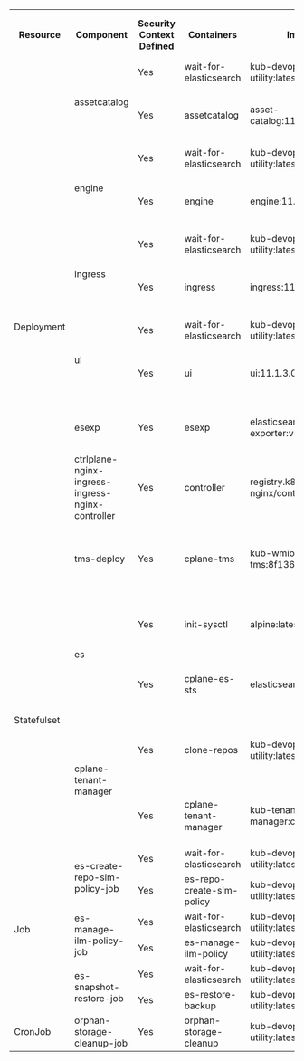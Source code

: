 <table>
  <tbody>
    <tr>
        <th rowspan="2">Resource</th>
        <th rowspan="2">Component</th>
        <th rowspan="2">Security Context Defined</th>
        <th rowspan="2">Containers</th>
        <th rowspan="2">Image</th>
        <th rowspan="2">Container Security Context defined</th>
        <th colspan="4">Run as</th>
        <th rowspan="2">Capabilities</th>
        <th rowspan="2">Privilege Escalation</th>
        <th rowspan="2">Privileged</th>
        <th rowspan="2">Seccomp Profile</th>
        <th rowspan="2">Read-only Root Filesystem</th>
        <th rowspan="2">Comments</th>
    </tr>
    <tr>
        <th>User</th>
        <th>UID</th>
        <th>GID</th>
        <th>Non Root</th>
    </tr>
    <tr>
        <td rowspan="11">Deployment</td>
        <td rowspan="2">assetcatalog</td>
        <td>Yes</td>
        <td>wait-for-elasticsearch</td>
        <td>kub-devops-utility:latest</td>
        <td>Yes</td>
        <td>sagadmin</td>
        <td>1724</td>
        <td>1724</td>
        <td>TRUE</td>
        <td>drop ALL</td>
        <td>FALSE</td>
        <td>FALSE</td>
        <td>RuntimeDefault</td>
        <td>TRUE</td>
        <td>NA</td>
    </tr>
    <tr>
        <td>Yes</td>
        <td>assetcatalog</td>
        <td>asset-catalog:11.1.3.0.167</td>
        <td>Yes</td>
        <td>webmethodsadmin</td>
        <td>1724</td>
        <td>1724</td>
        <td>TRUE</td>
        <td>drop ALL</td>
        <td>FALSE</td>
        <td>FALSE</td>
        <td>RuntimeDefault</td>
        <td>FALSE</td>
        <td>readOnlyRootFilesystem is set to false as application requires permission to create log directory</td>
    </tr>
  <tr>
    <td rowspan="2">engine</td>
    <td>Yes</td>
    <td>wait-for-elasticsearch</td>
    <td>kub-devops-utility:latest</td>
    <td>Yes</td>
    <td>sagadmin</td>
    <td>1724</td>
    <td>1724</td>
    <td>TRUE</td>
    <td>drop ALL</td>
    <td>FALSE</td>
    <td>FALSE</td>
    <td>RuntimeDefault</td>
    <td>TRUE</td>
    <td>NA</td>
</tr>
<tr>
    <td>Yes</td>
    <td>engine</td>
    <td>engine:11.1.3.0.170</td>
    <td>Yes</td>
    <td>webmethodsadmin</td>
    <td>1724</td>
    <td>1724</td>
    <td>TRUE</td>
    <td>drop ALL</td>
    <td>FALSE</td>
    <td>FALSE</td>
    <td>RuntimeDefault</td>
    <td>FALSE</td>
    <td>readOnlyRootFilesystem is set to false as application requires permission to create log directory</td>
</tr>
  <tr>
    <td rowspan="2">ingress</td>
    <td>Yes</td>
    <td>wait-for-elasticsearch</td>
    <td>kub-devops-utility:latest</td>
    <td>Yes</td>
    <td>sagadmin</td>
    <td>1724</td>
    <td>1724</td>
    <td>TRUE</td>
    <td>drop ALL</td>
    <td>FALSE</td>
    <td>FALSE</td>
    <td>RuntimeDefault</td>
    <td>TRUE</td>
    <td>NA</td>
</tr>
<tr>
        <td>Yes</td>
        <td>ingress</td>
        <td>ingress:11.1.3.0.177</td>
        <td>Yes</td>
        <td>webmethodsadmin</td>
        <td>1724</td>
        <td>1724</td>
        <td>TRUE</td>
        <td>drop ALL</td>
        <td>FALSE</td>
        <td>FALSE</td>
        <td>RuntimeDefault</td>
        <td>FALSE</td>
        <td>readOnlyRootFilesystem is set to false as application requires permission to create log directory</td>
</tr>
      <tr>
    <td rowspan="2">ui</td>
    <td>Yes</td>
    <td>wait-for-elasticsearch</td>
    <td>kub-devops-utility:latest</td>
    <td>Yes</td>
    <td>sagadmin</td>
    <td>1724</td>
    <td>1724</td>
    <td>TRUE</td>
    <td>drop ALL</td>
    <td>FALSE</td>
    <td>FALSE</td>
    <td>RuntimeDefault</td>
    <td>TRUE</td>
    <td>NA</td>
</tr>
    <tr>
        <td>Yes</td>
        <td>ui</td>
        <td>ui:11.1.3.0.438</td>
        <td>Yes</td>
        <td>webmethodsadmin</td>
        <td>1724</td>
        <td>1724</td>
        <td>TRUE</td>
        <td>drop ALL</td>
        <td>FALSE</td>
        <td>FALSE</td>
        <td>RuntimeDefault</td>
        <td>FALSE</td>
        <td>readOnlyRootFilesystem is set to false as application requires permission to create log directory</td>
    </tr>
    <tr>
        <td>esexp</td>
        <td>Yes</td>
        <td>esexp</td>
        <td>elasticsearch-exporter:v1.2.1</td>
        <td>Yes</td>
        <td>webmethodsadmin</td>
        <td>1724</td>
        <td>1724</td>
        <td>TRUE</td>
        <td>drop:<br> SETPCAP, MKNOD, AUDIT_WRITE, CHOWN, NET_RAW, DAC_OVERRIDE, FOWNER, FSETID, KILL, SETGID, SETUID, NET_BIND_SERVICE, SYS_CHROOT, SETFCAPL </td>
        <td>FALSE</td>
        <td>FALSE</td>  
        <td>RuntimeDefault</td>
        <td>TRUE</td>
        <td>NA</td>
    </tr>
    <tr>
        <td>ctrlplane-nginx-ingress-ingress-nginx-controller</td>
        <td>Yes</td>
        <td>controller</td>
        <td>registry.k8s.io/ingress-nginx/controller:v1.7.0</td>
        <td>Yes</td>
        <td>www-data</td>
        <td>101</td>
        <td>82</td>
        <td>TRUE</td>
        <td>add NET_BIND_SERVICE, drop ALL</td>
        <td>TRUE</td>
        <td>TRUE</td>  
        <td>No explicit value set. Default:Unconfined</td>
        <td>TRUE</td>
        <td>readOnlyRootFilesystem is set to false as application requires permission to write fake ssl certificates to a directory</td>
    </tr>
    <tr>
            <td>tms-deploy</td>
        <td>Yes</td>
        <td>cplane-tms</td>
        <td>kub-wmio-tms:8f136ef</td>
        <td>Yes</td>
        <td>sagadmin</td>
        <td>1724</td>
        <td>1724</td>
        <td>TRUE</td>
        <td>drop ALL</td>
        <td>FALSE</td>
        <td>FALSE</td>  
        <td>RuntimeDefault</td>
        <td>FALSE</td>
        <td>readOnlyRootFilesystem is set to false as application requires permission for Spring Boot application to start tomcat web server</td>
    </tr>
       <tr>
        <td rowspan="4">Statefulset</td>
        <td rowspan="2">es</td>
        <td>Yes</td>
        <td> init-sysctl</td>
        <td>alpine:latest</td>
        <td>Yes</td>
        <td>root</td>
        <td>0</td>
        <td>NA</td>
        <td>FALSE</td>
        <td>drop ALL</td>
        <td>TRUE</td>
        <td>TRUE</td>
        <td>RuntimeDefault</td>
        <td>FALSE</td>
        <td>readOnlyRootFilesystem is set to false as application requires permission to write max_map_count</td>
    </tr>
    <tr>
        <td>Yes</td>
        <td>cplane-es-sts</td>
        <td>elasticsearch:8.14.3</td>
        <td>Yes</td>
        <td>elasticsearch</td>
        <td>1000</td>
        <td>1000</td>
        <td>FALSE</td>
        <td>drop ALL, add IPC_LOCK,SYS_RESOURCE,SYS_ADMIN,DAC_OVERRIDE,DAC_READ_SEARCH</td>
        <td>FALSE</td>
        <td>FALSE</td>
        <td>RuntimeDefault</td>
        <td>FALSE</td>
        <td>readOnlyRootFilesystem is set to false as application requires permission to create directory for snapshots</td>
    </tr>
    <tr>
        <td rowspan="2">cplane-tenant-manager</td>
        <td>Yes</td>
        <td>clone-repos</td>
        <td>kub-devops-utility:latest</td>
        <td>Yes</td>
        <td>sagadmin</td>
        <td>1724</td>
        <td>1724</td>
        <td>TRUE</td>
        <td>drop ALL</td>
        <td>FALSE</td>
        <td>FALSE</td>
        <td>RuntimeDefault</td>
        <td>FALSE</td>
        <td>readOnlyRootFilesystem is set to false as application requires permission to create a temporary directory for the SSH agent</td>
    </tr>
    <tr>
        <td>Yes</td>
        <td>cplane-tenant-manager</td>
        <td>kub-tenant-manager:c5e50f</td>
        <td>Yes</td>
        <td>sagadmin</td>
        <td>1724</td>
        <td>1724</td>
        <td>TRUE</td>
        <td>drop ALL</td>
        <td>FALSE</td>
        <td>FALSE</td>
        <td>RuntimeDefault</td>
        <td>FALSE</td>
        <td>readOnlyRootFilesystem is set to false as application requires permission to write a certificate to a path</td>
    </tr>
    </tr>
       <tr>
        <td rowspan="6">Job</td>
        <td rowspan="2">es-create-repo-slm-policy-job</td>
        <td>Yes</td>
        <td>wait-for-elasticsearch</td>
        <td>kub-devops-utility:latest</td>
        <td>Yes</td>
        <td>sagadmin</td>
        <td>1724</td>
        <td>1724</td>
        <td>TRUE</td>
        <td>drop ALL</td>
        <td>FALSE</td>
        <td>FALSE</td>
        <td>RuntimeDefault</td>
        <td>TRUE</td>
        <td>NA</td>
    </tr>
    <tr>
        <td>Yes</td>
        <td>es-repo-create-slm-policy</td>
        <td>kub-devops-utility:latest</td>
        <td>Yes</td>
        <td>sagadmin </td>
        <td>1724</td>
        <td>1724</td>
        <td>FALSE</td>
        <td>drop ALL</td>
        <td>FALSE</td>
        <td>FALSE</td>
        <td>RuntimeDefault</td>
        <td>TRUE</td>
        <td>NA</td>
    </tr>
        <tr>
        <td rowspan="2">es-manage-ilm-policy-job</td>
        <td>Yes</td>
        <td>wait-for-elasticsearch</td>
        <td>kub-devops-utility:latest</td>
        <td>Yes</td>
        <td>sagadmin</td>
        <td>1724</td>
        <td>1724</td>
        <td>TRUE</td>
        <td>drop ALL</td>
        <td>FALSE</td>
        <td>FALSE</td>
        <td>RuntimeDefault</td>
        <td>TRUE</td>
        <td>NA</td>
    </tr>
    <tr>
        <td>Yes</td>
        <td>es-manage-ilm-policy</td>
        <td>kub-devops-utility:latest</td>
        <td>Yes</td>
        <td>sagadmin</td>
        <td>1724</td>
        <td>1724</td>
        <td>TRUE</td>
        <td>drop ALL</td>
        <td>FALSE</td>
        <td>FALSE</td>
        <td>RuntimeDefault</td>
        <td>TRUE</td>
        <td>NA</td>
    </tr>
            <tr>
        <td rowspan="2">es-snapshot-restore-job</td>
        <td>Yes</td>
        <td>wait-for-elasticsearch</td>
        <td>kub-devops-utility:latest</td>
        <td>Yes</td>
        <td>sagadmin</td>
        <td>1724</td>
        <td>1724</td>
        <td>TRUE</td>
        <td>drop ALL</td>
        <td>FALSE</td>
        <td>FALSE</td>
        <td>RuntimeDefault</td>
        <td>TRUE</td>
        <td>NA</td>
    </tr>
    <tr>
        <td>Yes</td>
        <td>es-restore-backup</td>
        <td>kub-devops-utility:latest</td>
        <td>Yes</td>
        <td>sagadmin</td>
        <td>1724</td>
        <td>1724</td>
        <td>TRUE</td>
        <td>drop ALL</td>
        <td>FALSE</td>
        <td>FALSE</td>
        <td>RuntimeDefault</td>
        <td>TRUE</td>
        <td>NA</td>
    </tr>
 </tr>
       <tr>
        <td rowspan="1">CronJob</td>
        <td>orphan-storage-cleanup-job</td>
        <td>Yes</td>
        <td>orphan-storage-cleanup</td>
        <td>kub-devops-utility:latest</td>
        <td>Yes</td>
        <td>sagadmin</td>
        <td>1724</td>
        <td>1724</td>
        <td>TRUE</td>
        <td>drop ALL</td>
        <td>FALSE</td>
        <td>FALSE</td>
        <td>RuntimeDefault</td>
        <td>TRUE</td>
        <td>NA</td>
    </tr>
  </tbody>
</table>
